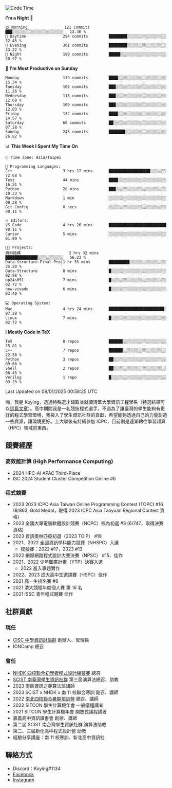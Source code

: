 <!--START_SECTION:waka-->
![Code Time](http://img.shields.io/badge/Code%20Time-1%2C302%20hrs%2047%20mins-blue)

**I'm a Night 🦉** 

```text
🌞 Morning                121 commits         ███░░░░░░░░░░░░░░░░░░░░░░   13.36 % 
🌆 Daytime                294 commits         ████████░░░░░░░░░░░░░░░░░   32.45 % 
🌃 Evening                301 commits         ████████░░░░░░░░░░░░░░░░░   33.22 % 
🌙 Night                  190 commits         █████░░░░░░░░░░░░░░░░░░░░   20.97 % 
```
📅 **I'm Most Productive on Sunday** 

```text
Monday                   139 commits         ████░░░░░░░░░░░░░░░░░░░░░   15.34 % 
Tuesday                  102 commits         ███░░░░░░░░░░░░░░░░░░░░░░   11.26 % 
Wednesday                115 commits         ███░░░░░░░░░░░░░░░░░░░░░░   12.69 % 
Thursday                 109 commits         ███░░░░░░░░░░░░░░░░░░░░░░   12.03 % 
Friday                   132 commits         ████░░░░░░░░░░░░░░░░░░░░░   14.57 % 
Saturday                 66 commits          ██░░░░░░░░░░░░░░░░░░░░░░░   07.28 % 
Sunday                   243 commits         ███████░░░░░░░░░░░░░░░░░░   26.82 % 
```


📊 **This Week I Spent My Time On** 

```text
🕑︎ Time Zone: Asia/Taipei

💬 Programming Languages: 
C++                      3 hrs 17 mins       ██████████████████░░░░░░░   72.68 % 
Text                     44 mins             ████░░░░░░░░░░░░░░░░░░░░░   16.51 % 
Python                   28 mins             ███░░░░░░░░░░░░░░░░░░░░░░   10.33 % 
Markdown                 1 min               ░░░░░░░░░░░░░░░░░░░░░░░░░   00.38 % 
Git Config               0 secs              ░░░░░░░░░░░░░░░░░░░░░░░░░   00.11 % 

🔥 Editors: 
VS Code                  4 hrs 26 mins       █████████████████████████   98.11 % 
Cursor                   5 mins              ░░░░░░░░░░░░░░░░░░░░░░░░░   01.89 % 

🐱‍💻 Projects: 
資料結構                     2 hrs 32 mins       ██████████████░░░░░░░░░░░   56.23 % 
Data-Structure-Final-Proj1 hr 35 mins        █████████░░░░░░░░░░░░░░░░   35.28 % 
Data-Structure           8 mins              █░░░░░░░░░░░░░░░░░░░░░░░░   02.98 % 
pp24s051                 7 mins              █░░░░░░░░░░░░░░░░░░░░░░░░   02.72 % 
new-vivado               6 mins              █░░░░░░░░░░░░░░░░░░░░░░░░   02.40 % 

💻 Operating System: 
Mac                      4 hrs 24 mins       ████████████████████████░   97.28 % 
Linux                    7 mins              █░░░░░░░░░░░░░░░░░░░░░░░░   02.72 % 
```

**I Mostly Code in TeX** 

```text
TeX                      8 repos             ██████░░░░░░░░░░░░░░░░░░░   25.81 % 
C++                      7 repos             ██████░░░░░░░░░░░░░░░░░░░   22.58 % 
Python                   3 repos             ██░░░░░░░░░░░░░░░░░░░░░░░   09.68 % 
Shell                    2 repos             ██░░░░░░░░░░░░░░░░░░░░░░░   06.45 % 
Verilog                  1 repo              █░░░░░░░░░░░░░░░░░░░░░░░░   03.23 % 
```




 Last Updated on 09/01/2025 00:58:25 UTC
<!--END_SECTION:waka-->


嗨，我是 Koying，透過特殊選才錄取並就讀清華大學資訊工程學系（特選結果可以[這篇文章](https://koyingtw.github.io/2022/10/31/%E7%89%B9%E9%81%B8%E5%BF%83%E5%BE%97/)）。高中期間我是一名競技程式選手，不過為了讓臺灣的學生能夠有更好的程式學習環境，我投入了學生資訊社群的貢獻，希望能夠透過自己的力量創造一些資源，讓環境更好。上大學後有持續參加 ICPC，目前則是逐漸轉往學習超算（HPC）領域的東西。

## 競賽經歷
### 高效能計算 (High Performance Computing)
- 2024 HPC-AI APAC Third-Place
- ISC 2024 Student Cluster Competition Online #6

### 程式競賽
- 2023 2023 ICPC Asia Taiwan Online Programming Contest (TOPC) #16 (8/863, Gold Medal，取得 2023 ICPC Asia Taoyuan Regional Contest 資格)
- 2023 全國大專電腦軟體設計競賽（NCPC）校內初選 #3 (6/747，取得決賽資格)
- 2023 資訊奧林匹亞初選（2023 TOIP） #19
- 2021、2022 全國資訊學科能力競賽（NHSPC）入選
    - 模擬賽：2022 #17，2023 #13
- 2022 網際網路程式設計大賽決賽（NPSC） #15、佳作
- 2021、2022 少年圖靈計畫（YTP）決賽入選
    - 2022 進入專題實作
- 2022、2023 成大高中生邀請賽（HSPC）佳作
- 2021 高一生排名賽 #8
- 2021 清大競程年度個人賽 第 16 名
- 2021 ISSC 青年程式競賽 佳作

## 社群貢獻
### 現任
- [CISC 中學資訊討論群](https://discord.gg/mc9CgJvjZz) 創辦人、管理員
- IONCamp 總召

### 曾任
- [NHDK 四校聯合初學者程式設計練習賽](https://www.facebook.com/profile.php?id=100064076583372) 總召
- [SCIST 南臺灣學生資訊社群](https://www.facebook.com/scist.tw) 第三屆演算法總召、助教
- 2023 南區資訊之芽算法班講師
- 2023 SCIST x NHDK x 南 11 校聯合寒訓 副召、講師
- 2022 [南北四校聯合暑期培訓營](https://github.com/HHSH-CYSH-WGSH-HSNU-Summer-Camp/) 總召、講師
- 2022 SITCON 學生計算機年會 一般議程講者
- 2021 SITCON 學生計算機年會 開放式議程講者
- 嘉義高中資訊讀書會 創辦、講師
- 第二屆 SCIST 南台灣學生資訊社群 演算法助教
- 第二、三屆新化高中程式設計營 助教
- 經驗分享講座：南 11 校寒訓、新北高中資訊社

## 聯絡方式
- Discord：Koying#1134
- [Facebook](https://www.facebook.com/profile.php?id=100015800760577)
- [Instagram](https://www.instagram.com/cisc._.koying/)

